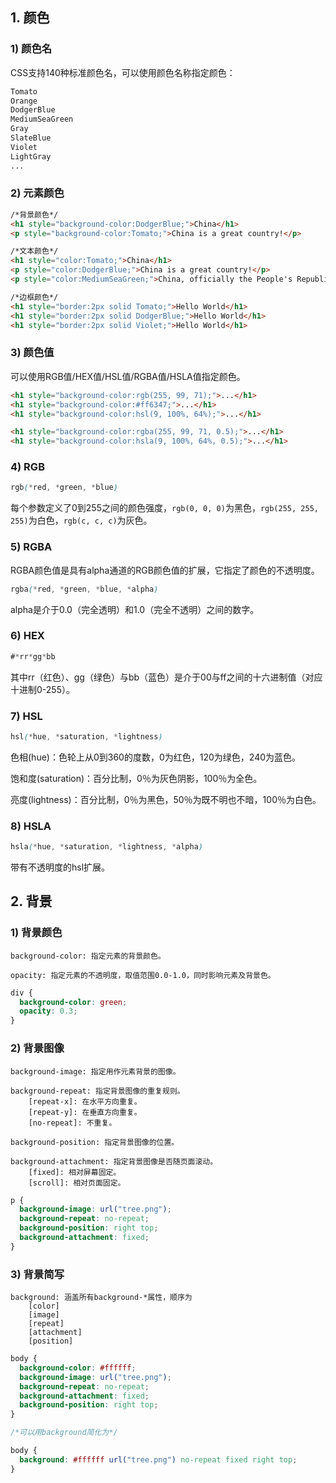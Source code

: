 ## 1. 颜色

### 1) 颜色名

CSS支持140种标准颜色名，可以使用颜色名称指定颜色：

```CSS
Tomato
Orange
DodgerBlue
MediumSeaGreen
Gray
SlateBlue
Violet
LightGray
...
```

### 2) 元素颜色

```HTML
/*背景颜色*/
<h1 style="background-color:DodgerBlue;">China</h1>
<p style="background-color:Tomato;">China is a great country!</p>
```

```HTML
/*文本颜色*/
<h1 style="color:Tomato;">China</h1>
<p style="color:DodgerBlue;">China is a great country!</p>
<p style="color:MediumSeaGreen;">China, officially the People's Republic of China...</p>
```

```HTML
/*边框颜色*/
<h1 style="border:2px solid Tomato;">Hello World</h1>
<h1 style="border:2px solid DodgerBlue;">Hello World</h1>
<h1 style="border:2px solid Violet;">Hello World</h1>
```

### 3) 颜色值

可以使用RGB值/HEX值/HSL值/RGBA值/HSLA值指定颜色。

```HTML
<h1 style="background-color:rgb(255, 99, 71);">...</h1>
<h1 style="background-color:#ff6347;">...</h1>
<h1 style="background-color:hsl(9, 100%, 64%);">...</h1>

<h1 style="background-color:rgba(255, 99, 71, 0.5);">...</h1>
<h1 style="background-color:hsla(9, 100%, 64%, 0.5);">...</h1>
```

### 4) RGB

```CSS
rgb(*red, *green, *blue)
```

每个参数定义了0到255之间的颜色强度，`rgb(0, 0, 0)`为黑色，`rgb(255, 255, 255)`为白色，`rgb(c, c, c)`为灰色。

### 5) RGBA

RGBA颜色值是具有alpha通道的RGB颜色值的扩展，它指定了颜色的不透明度。

```CSS
rgba(*red, *green, *blue, *alpha)
```

alpha是介于0.0（完全透明）和1.0（完全不透明）之间的数字。

### 6) HEX

```CSS
#*rr*gg*bb
```

其中rr（红色）、gg（绿色）与bb（蓝色）是介于00与ff之间的十六进制值（对应十进制0-255）。

### 7) HSL

```CSS
hsl(*hue, *saturation, *lightness)
```

色相(hue)：色轮上从0到360的度数，0为红色，120为绿色，240为蓝色。

饱和度(saturation)：百分比制，0％为灰色阴影，100％为全色。

亮度(lightness)：百分比制，0％为黑色，50％为既不明也不暗，100％为白色。

### 8) HSLA

```CSS
hsla(*hue, *saturation, *lightness, *alpha)
```

带有不透明度的hsl扩展。

## 2. 背景

### 1) 背景颜色

```TEXT
background-color: 指定元素的背景颜色。

opacity: 指定元素的不透明度，取值范围0.0-1.0，同时影响元素及背景色。
```

```CSS
div {
  background-color: green;
  opacity: 0.3;
}
```

### 2) 背景图像

```TEXT
background-image: 指定用作元素背景的图像。

background-repeat: 指定背景图像的重复规则。
	[repeat-x]: 在水平方向重复。
	[repeat-y]: 在垂直方向重复。
	[no-repeat]: 不重复。
	
background-position: 指定背景图像的位置。

background-attachment: 指定背景图像是否随页面滚动。
	[fixed]: 相对屏幕固定。
	[scroll]: 相对页面固定。
```

```CSS
p {
  background-image: url("tree.png");
  background-repeat: no-repeat;
  background-position: right top;
  background-attachment: fixed;
}
```

### 3) 背景简写

```TEXT
background: 涵盖所有background-*属性，顺序为
	[color]
	[image]
	[repeat]
	[attachment]
	[position]
```

```CSS
body {
  background-color: #ffffff;
  background-image: url("tree.png");
  background-repeat: no-repeat;
  background-attachment: fixed;
  background-position: right top;
}

/*可以用background简化为*/

body {
  background: #ffffff url("tree.png") no-repeat fixed right top;
}
```